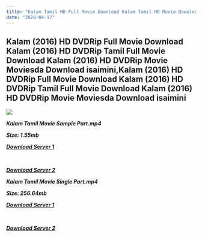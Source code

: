 ```yaml
---
title: "Kalam Tamil HD Full Movie Download Kalam Tamil HD Movie Download"
date: "2020-04-17"
---
```


## Kalam (2016) HD DVDRip Full Movie Download Kalam (2016) HD DVDRip Tamil Full Movie Download Kalam (2016) HD DVDRip Movie Moviesda Download isaimini,Kalam (2016) HD DVDRip Full Movie Download Kalam (2016) HD DVDRip Tamil Full Movie Download Kalam (2016) HD DVDRip Movie Moviesda Download isaimini

![](https://images.moviebuff.com/69b2ddf2-f4db-4d27-add3-c96508175787?w=1000)

**_Kalam Tamil Movie Sample Part.mp4_**

**_Size: 1.55mb_**

**_[Download Server 1](http://s2.uptofiles.net//files/Tamil{300377c8a1a3ba2999b4bbe3381b1ea1a812b0b70d21946c68d529294a5c2999}202016{300377c8a1a3ba2999b4bbe3381b1ea1a812b0b70d21946c68d529294a5c2999}20Movies/Kalam{300377c8a1a3ba2999b4bbe3381b1ea1a812b0b70d21946c68d529294a5c2999}20(2016){300377c8a1a3ba2999b4bbe3381b1ea1a812b0b70d21946c68d529294a5c2999}20HD{300377c8a1a3ba2999b4bbe3381b1ea1a812b0b70d21946c68d529294a5c2999}20DVDRip/Mp4{300377c8a1a3ba2999b4bbe3381b1ea1a812b0b70d21946c68d529294a5c2999}20HD{300377c8a1a3ba2999b4bbe3381b1ea1a812b0b70d21946c68d529294a5c2999}20(Single{300377c8a1a3ba2999b4bbe3381b1ea1a812b0b70d21946c68d529294a5c2999}20Part)/Kalam{300377c8a1a3ba2999b4bbe3381b1ea1a812b0b70d21946c68d529294a5c2999}20DVDRip{300377c8a1a3ba2999b4bbe3381b1ea1a812b0b70d21946c68d529294a5c2999}20HD{300377c8a1a3ba2999b4bbe3381b1ea1a812b0b70d21946c68d529294a5c2999}20Sample.mp4)_**

**_[  
](http://s2.uptofiles.net//files/Tamil{300377c8a1a3ba2999b4bbe3381b1ea1a812b0b70d21946c68d529294a5c2999}202016{300377c8a1a3ba2999b4bbe3381b1ea1a812b0b70d21946c68d529294a5c2999}20Movies/Kalam{300377c8a1a3ba2999b4bbe3381b1ea1a812b0b70d21946c68d529294a5c2999}20(2016){300377c8a1a3ba2999b4bbe3381b1ea1a812b0b70d21946c68d529294a5c2999}20HD{300377c8a1a3ba2999b4bbe3381b1ea1a812b0b70d21946c68d529294a5c2999}20DVDRip/Mp4{300377c8a1a3ba2999b4bbe3381b1ea1a812b0b70d21946c68d529294a5c2999}20HD{300377c8a1a3ba2999b4bbe3381b1ea1a812b0b70d21946c68d529294a5c2999}20(Single{300377c8a1a3ba2999b4bbe3381b1ea1a812b0b70d21946c68d529294a5c2999}20Part)/Kalam{300377c8a1a3ba2999b4bbe3381b1ea1a812b0b70d21946c68d529294a5c2999}20DVDRip{300377c8a1a3ba2999b4bbe3381b1ea1a812b0b70d21946c68d529294a5c2999}20HD{300377c8a1a3ba2999b4bbe3381b1ea1a812b0b70d21946c68d529294a5c2999}20Sample.mp4)_**

**_[Download Server 2](http://s2.uptofiles.net//files/Tamil{300377c8a1a3ba2999b4bbe3381b1ea1a812b0b70d21946c68d529294a5c2999}202016{300377c8a1a3ba2999b4bbe3381b1ea1a812b0b70d21946c68d529294a5c2999}20Movies/Kalam{300377c8a1a3ba2999b4bbe3381b1ea1a812b0b70d21946c68d529294a5c2999}20(2016){300377c8a1a3ba2999b4bbe3381b1ea1a812b0b70d21946c68d529294a5c2999}20HD{300377c8a1a3ba2999b4bbe3381b1ea1a812b0b70d21946c68d529294a5c2999}20DVDRip/Mp4{300377c8a1a3ba2999b4bbe3381b1ea1a812b0b70d21946c68d529294a5c2999}20HD{300377c8a1a3ba2999b4bbe3381b1ea1a812b0b70d21946c68d529294a5c2999}20(Single{300377c8a1a3ba2999b4bbe3381b1ea1a812b0b70d21946c68d529294a5c2999}20Part)/Kalam{300377c8a1a3ba2999b4bbe3381b1ea1a812b0b70d21946c68d529294a5c2999}20DVDRip{300377c8a1a3ba2999b4bbe3381b1ea1a812b0b70d21946c68d529294a5c2999}20HD{300377c8a1a3ba2999b4bbe3381b1ea1a812b0b70d21946c68d529294a5c2999}20Sample.mp4)_**

**_Kalam Tamil Movie Single Part.mp4_**

**_Size: 256.64mb_**

**_[Download Server 1](http://s2.uptofiles.net//files/Tamil{300377c8a1a3ba2999b4bbe3381b1ea1a812b0b70d21946c68d529294a5c2999}202016{300377c8a1a3ba2999b4bbe3381b1ea1a812b0b70d21946c68d529294a5c2999}20Movies/Kalam{300377c8a1a3ba2999b4bbe3381b1ea1a812b0b70d21946c68d529294a5c2999}20(2016){300377c8a1a3ba2999b4bbe3381b1ea1a812b0b70d21946c68d529294a5c2999}20HD{300377c8a1a3ba2999b4bbe3381b1ea1a812b0b70d21946c68d529294a5c2999}20DVDRip/Mp4{300377c8a1a3ba2999b4bbe3381b1ea1a812b0b70d21946c68d529294a5c2999}20HD{300377c8a1a3ba2999b4bbe3381b1ea1a812b0b70d21946c68d529294a5c2999}20(Single{300377c8a1a3ba2999b4bbe3381b1ea1a812b0b70d21946c68d529294a5c2999}20Part)/Kalam{300377c8a1a3ba2999b4bbe3381b1ea1a812b0b70d21946c68d529294a5c2999}20DVDRip{300377c8a1a3ba2999b4bbe3381b1ea1a812b0b70d21946c68d529294a5c2999}20Single{300377c8a1a3ba2999b4bbe3381b1ea1a812b0b70d21946c68d529294a5c2999}20Part.mp4)_**

**_[  
](http://s2.uptofiles.net//files/Tamil{300377c8a1a3ba2999b4bbe3381b1ea1a812b0b70d21946c68d529294a5c2999}202016{300377c8a1a3ba2999b4bbe3381b1ea1a812b0b70d21946c68d529294a5c2999}20Movies/Kalam{300377c8a1a3ba2999b4bbe3381b1ea1a812b0b70d21946c68d529294a5c2999}20(2016){300377c8a1a3ba2999b4bbe3381b1ea1a812b0b70d21946c68d529294a5c2999}20HD{300377c8a1a3ba2999b4bbe3381b1ea1a812b0b70d21946c68d529294a5c2999}20DVDRip/Mp4{300377c8a1a3ba2999b4bbe3381b1ea1a812b0b70d21946c68d529294a5c2999}20HD{300377c8a1a3ba2999b4bbe3381b1ea1a812b0b70d21946c68d529294a5c2999}20(Single{300377c8a1a3ba2999b4bbe3381b1ea1a812b0b70d21946c68d529294a5c2999}20Part)/Kalam{300377c8a1a3ba2999b4bbe3381b1ea1a812b0b70d21946c68d529294a5c2999}20DVDRip{300377c8a1a3ba2999b4bbe3381b1ea1a812b0b70d21946c68d529294a5c2999}20Single{300377c8a1a3ba2999b4bbe3381b1ea1a812b0b70d21946c68d529294a5c2999}20Part.mp4)_**

**_[Download Server 2](http://s2.uptofiles.net//files/Tamil{300377c8a1a3ba2999b4bbe3381b1ea1a812b0b70d21946c68d529294a5c2999}202016{300377c8a1a3ba2999b4bbe3381b1ea1a812b0b70d21946c68d529294a5c2999}20Movies/Kalam{300377c8a1a3ba2999b4bbe3381b1ea1a812b0b70d21946c68d529294a5c2999}20(2016){300377c8a1a3ba2999b4bbe3381b1ea1a812b0b70d21946c68d529294a5c2999}20HD{300377c8a1a3ba2999b4bbe3381b1ea1a812b0b70d21946c68d529294a5c2999}20DVDRip/Mp4{300377c8a1a3ba2999b4bbe3381b1ea1a812b0b70d21946c68d529294a5c2999}20HD{300377c8a1a3ba2999b4bbe3381b1ea1a812b0b70d21946c68d529294a5c2999}20(Single{300377c8a1a3ba2999b4bbe3381b1ea1a812b0b70d21946c68d529294a5c2999}20Part)/Kalam{300377c8a1a3ba2999b4bbe3381b1ea1a812b0b70d21946c68d529294a5c2999}20DVDRip{300377c8a1a3ba2999b4bbe3381b1ea1a812b0b70d21946c68d529294a5c2999}20Single{300377c8a1a3ba2999b4bbe3381b1ea1a812b0b70d21946c68d529294a5c2999}20Part.mp4)_**
